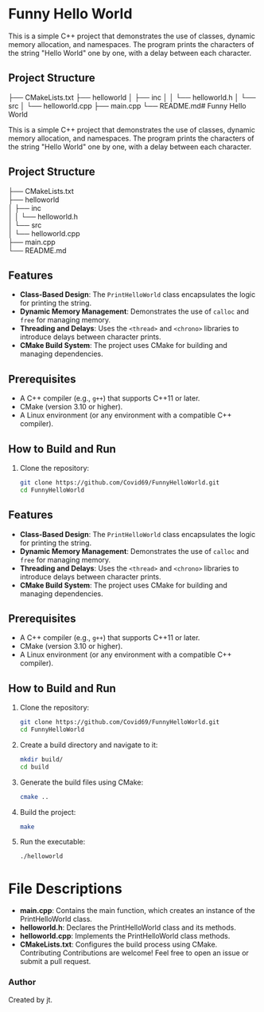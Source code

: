 # Funny Hello World

This is a simple C++ project that demonstrates the use of classes, dynamic memory allocation, and namespaces. The program prints the characters of the string "Hello World" one by one, with a delay between each character.

## Project Structure
├── CMakeLists.txt
   ├── helloworld
   │   ├── inc
   │   │   └── helloworld.h
   │   └── src
   │       └── helloworld.cpp
   ├── main.cpp
   └── README.md# Funny Hello World

This is a simple C++ project that demonstrates the use of classes, dynamic memory allocation, and namespaces. The program prints the characters of the string "Hello World" one by one, with a delay between each character.

## Project Structure
├── CMakeLists.txt  
├── helloworld  
│   ├── inc  
│   │   └── helloworld.h  
│   └── src  
│       └── helloworld.cpp  
├── main.cpp  
└── README.md  

## Features

- **Class-Based Design**: The `PrintHelloWorld` class encapsulates the logic for printing the string.
- **Dynamic Memory Management**: Demonstrates the use of `calloc` and `free` for managing memory.
- **Threading and Delays**: Uses the `<thread>` and `<chrono>` libraries to introduce delays between character prints.
- **CMake Build System**: The project uses CMake for building and managing dependencies.

## Prerequisites

- A C++ compiler (e.g., `g++`) that supports C++11 or later.
- CMake (version 3.10 or higher).
- A Linux environment (or any environment with a compatible C++ compiler).

## How to Build and Run

1. Clone the repository:
   ```bash
   git clone https://github.com/Covid69/FunnyHelloWorld.git
   cd FunnyHelloWorld

## Features

- **Class-Based Design**: The `PrintHelloWorld` class encapsulates the logic for printing the string.
- **Dynamic Memory Management**: Demonstrates the use of `calloc` and `free` for managing memory.
- **Threading and Delays**: Uses the `<thread>` and `<chrono>` libraries to introduce delays between character prints.
- **CMake Build System**: The project uses CMake for building and managing dependencies.

## Prerequisites

- A C++ compiler (e.g., `g++`) that supports C++11 or later.
- CMake (version 3.10 or higher).
- A Linux environment (or any environment with a compatible C++ compiler).

## How to Build and Run

1. Clone the repository:
   ```bash
   git clone https://github.com/Covid69/FunnyHelloWorld.git
   cd FunnyHelloWorld
2. Create a build directory and navigate to it:
   ```bash
   mkdir build/
   cd build
3. Generate the build files using CMake:
   ```bash
   cmake ..
4. Build the project:
   ```bash
   make
5. Run the executable:
   ```bash
   ./helloworld

# File Descriptions
- **main.cpp**: Contains the main function, which creates an instance of the PrintHelloWorld class.
- **helloworld.h**: Declares the PrintHelloWorld class and its methods.
- **helloworld.cpp**: Implements the PrintHelloWorld class methods.
- **CMakeLists.txt**: Configures the build process using CMake.
Contributing
Contributions are welcome! Feel free to open an issue or submit a pull request.

### Author
Created by jt.